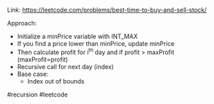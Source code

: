 Link: https://leetcode.com/problems/best-time-to-buy-and-sell-stock/

Approach:
- Initialize a minPrice variable with INT_MAX
- If you find a price lower than minPrice, update minPrice
- Then calculate profit for i<sup>th</sup> day and if profit > maxProfit (maxProfit=profit)
- Recursive call for next day (index)
- Base case: 
	- Index out of bounds

#recursion #leetcode 